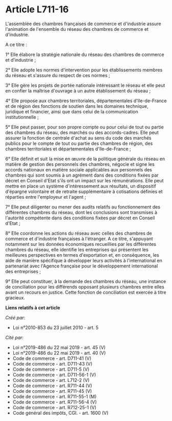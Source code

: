 # Article L711-16

L'assemblée des chambres françaises de commerce et d'industrie assure l'animation de l'ensemble du réseau des chambres de
commerce et d'industrie.

A ce titre :

1° Elle élabore la stratégie nationale du réseau des chambres de commerce et d'industrie ;

2° Elle adopte les normes d'intervention pour les établissements membres du réseau et s'assure du respect de ces normes ;

3° Elle gère les projets de portée nationale intéressant le réseau et elle peut en confier la maîtrise d'ouvrage à un autre
établissement du réseau ;

4° Elle propose aux chambres territoriales, départementales d'Ile-de-France et de région des fonctions de soutien dans les
domaines technique, juridique et financier, ainsi que dans celui de la communication institutionnelle ;

5° Elle peut passer, pour son propre compte ou pour celui de tout ou partie des chambres du réseau, des marchés ou des
accords-cadres. Elle peut assurer la fonction de centrale d'achat au sens du code des marchés publics pour le compte de tout
ou partie des chambres de région, des chambres territoriales et départementales d'Ile-de-France ;

6° Elle définit et suit la mise en œuvre de la politique générale du réseau en matière de gestion des personnels des
chambres, négocie et signe les accords nationaux en matière sociale applicables aux personnels des chambres qui sont soumis à
un agrément dans des conditions fixées par décret en Conseil d'Etat s'ils ont un impact sur les rémunérations. Elle peut
mettre en place un système d'intéressement aux résultats, un dispositif d'épargne volontaire et de retraite supplémentaire à
cotisations définies et réparties entre l'employeur et l'agent ;

7° Elle peut diligenter ou mener des audits relatifs au fonctionnement des différentes chambres du réseau, dont les
conclusions sont transmises à l'autorité compétente dans des conditions fixées par décret en Conseil d'Etat ;

8° Elle coordonne les actions du réseau avec celles des chambres de commerce et d'industrie françaises à l'étranger. A ce
titre, s'appuyant notamment sur les données économiques recueillies par les différentes chambres du réseau, elle identifie
les entreprises qui présentent les meilleures perspectives en termes d'exportation et, en conséquence, les aide de manière
spécifique à développer leurs activités à l'international en partenariat avec l'Agence française pour le développement
international des entreprises ;

9° Elle peut constituer, à la demande des chambres du réseau, une instance de conciliation pour les différends opposant
plusieurs chambres entre elles avant un recours en justice. Cette fonction de conciliation est exercée à titre gracieux.

**Liens relatifs à cet article**

_Créé par_:

  - Loi n°2010-853 du 23 juillet 2010 - art. 5

_Cité par_:

  - Loi n°2019-486 du 22 mai 2019 - art. 45 (V)
  - Loi n°2019-486 du 22 mai 2019 - art. 40 (V)
  - Code de commerce - art. D711-41 (V)
  - Code de commerce - art. D711-43 (V)
  - Code de commerce - art. D711-5 (V)
  - Code de commerce - art. D711-56-1 (V)
  - Code de commerce - art. L712-2 (V)
  - Code de commerce - art. R711-44 (V)
  - Code de commerce - art. R711-45 (V)
  - Code de commerce - art. R711-55-1 (M)
  - Code de commerce - art. R711-56-4 (V)
  - Code de commerce - art. R712-25-1 (V)
  - Code général des impôts, CGI. - art. 1600 (V)
